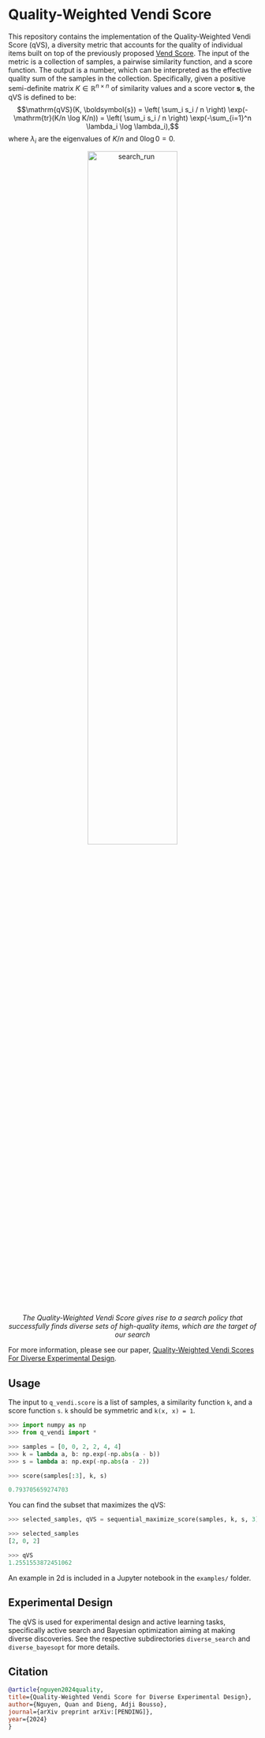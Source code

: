# Quality-Weighted Vendi Score

This repository contains the implementation of the Quality-Weighted Vendi Score (qVS), a diversity metric that accounts for the quality of individual items built on top of the previously proposed [Vend Score](https://github.com/vertaix/Vendi-).
The input of the metric is a collection of samples, a pairwise similarity function, and a score function.
The output is a number, which can be interpreted as the effective quality sum of the samples in the collection.
Specifically, given a positive semi-definite matrix $K \in \mathbb{R}^{n \times n}$ of similarity values and a score vector $\boldsymbol{s}$, the qVS is defined to be:
$$\mathrm{qVS}(K, \boldsymbol{s}) = \left( \sum_i s_i / n \right) \exp(-\mathrm{tr}(K/n \log K/n)) = \left( \sum_i s_i / n \right) \exp(-\sum_{i=1}^n \lambda_i \log \lambda_i),$$
where $\lambda_i$ are the eigenvalues of $K/n$ and $0 \log 0 = 0$.

<p align="center">
<img src="search_run.gif" alt="search_run" width="60%"/>
</p>

<p align="center">
<em>The Quality-Weighted Vendi Score gives rise to a search policy that successfully finds diverse sets of high-quality items, which are the target of our search</em>
</p>

For more information, please see our paper, [Quality-Weighted Vendi Scores For Diverse Experimental Design](https://arxiv.org/abs/[PENDING]).

## Usage

The input to `q_vendi.score` is a list of samples, a similarity function `k`, and a score function `s`.
`k` should be symmetric and `k(x, x) = 1`.
```python
>>> import numpy as np
>>> from q_vendi import *

>>> samples = [0, 0, 2, 2, 4, 4]
>>> k = lambda a, b: np.exp(-np.abs(a - b))
>>> s = lambda a: np.exp(-np.abs(a - 2))

>>> score(samples[:3], k, s)

0.793705659274703
```

You can find the subset that maximizes the qVS:
```python
>>> selected_samples, qVS = sequential_maximize_score(samples, k, s, 3)

>>> selected_samples
[2, 0, 2]

>>> qVS
1.2551553872451062
```

An example in 2d is included in a Jupyter notebook in the `examples/` folder.

## Experimental Design

The qVS is used for experimental design and active learning tasks, specifically active search and Bayesian optimization aiming at making diverse discoveries.
See the respective subdirectories `diverse_search` and `diverse_bayesopt` for more details.

## Citation
```bibtex
@article{nguyen2024quality,
title={Quality-Weighted Vendi Score for Diverse Experimental Design},
author={Nguyen, Quan and Dieng, Adji Bousso},
journal={arXiv preprint arXiv:[PENDING]},
year={2024}
}
```

